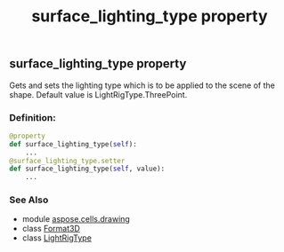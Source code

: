 ﻿---
title: surface_lighting_type property
second_title: Aspose.Cells for Python via .NET API References
description: 
type: docs
weight: 50
url: /aspose.cells.drawing/format3d/surface_lighting_type/
is_root: false
---

## surface_lighting_type property


Gets and sets the lighting type which is to be applied to the scene of the shape.
Default value is LightRigType.ThreePoint.
### Definition:
```python
@property
def surface_lighting_type(self):
    ...
@surface_lighting_type.setter
def surface_lighting_type(self, value):
    ...
```

### See Also
* module [aspose.cells.drawing](../../)
* class [Format3D](/cells/python-net/aspose.cells.drawing/format3d)
* class [LightRigType](/cells/python-net/aspose.cells.drawing/lightrigtype)
